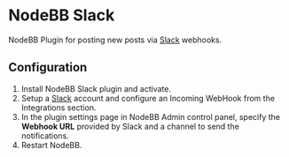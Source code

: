 # NodeBB Slack

NodeBB Plugin for posting new posts via [Slack](http://slack.com) webhooks.

## Configuration

1. Install NodeBB Slack plugin and activate.
2. Setup a [Slack](http://slack.com) account and configure an Incoming WebHook from the Integrations section.
3. In the plugin settings page in NodeBB Admin control panel, specify the **Webhook URL** provided by Slack and a channel to send the notifications.
4. Restart NodeBB.
